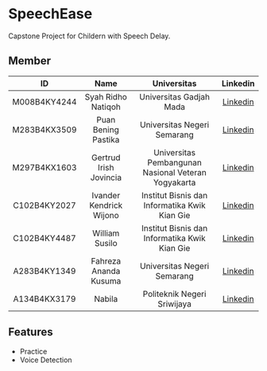 # SpeechEase

Capstone Project for Childern with Speech Delay.


## Member

|ID|Name|Universitas|Linkedin|
|:-:|:-:|:-:|:-:|
|M008B4KY4244|Syah Ridho Natiqoh|Universitas Gadjah Mada|[Linkedin](linkedin.com/in)|
|M283B4KX3509|Puan Bening Pastika|Universitas Negeri Semarang|[Linkedin](linkedin.com/in/puanbeningpastika/)|
|M297B4KX1603|Gertrud Irish Jovincia|Universitas Pembangunan Nasional Veteran Yogyakarta|[Linkedin](linkedin.com/in)|
|C102B4KY2027|Ivander Kendrick Wijono|Institut Bisnis dan Informatika Kwik Kian Gie|[Linkedin](linkedin.com/in)|
|C102B4KY4487|William Susilo|Institut Bisnis dan Informatika Kwik Kian Gie|[Linkedin](linkedin.com/in)|
|A283B4KY1349|Fahreza Ananda Kusuma|Universitas Negeri Semarang|[Linkedin](linkedin.com/in/fahreza-ananda-kusuma/)|
|A134B4KX3179|Nabila|Politeknik Negeri Sriwijaya|[Linkedin](linkedin.com/in/nabila-229121289/)|


## Features

- Practice
- Voice Detection
